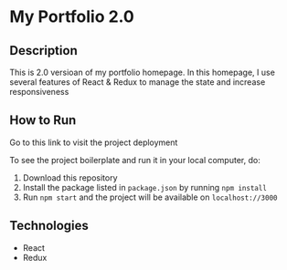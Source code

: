 # My Portfolio 2.0

## Description

This is 2.0 versioan of my portfolio homepage. In this homepage, I use several
features of React & Redux to manage the state and increase responsiveness

## How to Run

Go to this link to visit the project deployment

To see the project boilerplate and run it in your local computer, do:

1. Download this repository
2. Install the package listed in `package.json` by running `npm install`
3. Run `npm start` and the project will be available on `localhost://3000`

## Technologies

- React
- Redux
